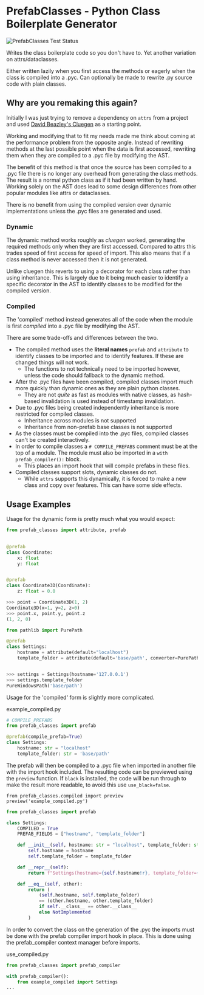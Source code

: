 # PrefabClasses - Python Class Boilerplate Generator  #
![PrefabClasses Test Status](https://github.com/DavidCEllis/PrefabClasses/actions/workflows/auto_test.yml/badge.svg?branch=main)

Writes the class boilerplate code so you don't have to. 
Yet another variation on attrs/dataclasses.

Either written lazily when you first access the methods or
eagerly when the class is compiled into a .pyc. Can optionally
be made to rewrite .py source code with plain classes.

## Why are you remaking this again? ##

Initially I was just trying to remove a dependency on `attrs`
from a project and used 
[David Beazley's Cluegen](https://github.com/dabeaz/cluegen)
as a starting point. 

Working and modifying that to fit my needs made me think about
coming at the performance problem from the opposite angle. 
Instead of rewriting methods at the last possible point when the 
data is first accessed, rewriting them when they are compiled 
to a .pyc file by modifying the AST.

The benefit of this method is that once the source has been compiled
to a .pyc file there is no longer any overhead from generating the
class methods. The result is a normal python class as if it had been
written by hand. Working solely on the AST does lead to some design
differences from other popular modules like attrs or dataclasses.

There is no benefit from using the compiled version over dynamic
implementations unless the .pyc files are generated and used.

### Dynamic ###

The dynamic method works roughly as *cluegen* worked, generating the 
required methods only when they are first accessed. Compared to
attrs this trades speed of first access for speed of import. 
This also means that if a class method is never accessed then 
it is not generated.

Unlike cluegen this reverts to using a decorator for each class
rather than using inheritance. This is largely due to it being
much easier to identify a specific decorator in the AST to identify
classes to be modified for the compiled version.

### Compiled ###

The 'compiled' method instead generates all of the code when the 
module is first *compiled* into a .pyc file by modifying the AST. 

There are some trade-offs and differences between the two.

* The compiled method uses the **literal names** `prefab` and `attribute`
  to identify classes to be imported and to identify features. 
  If these are changed things will not work.
  * The functions to not technically need to be imported however, unless
    the code should fallback to the dynamic method.
* After the .pyc files have been compiled, compiled classes import
  much more quickly than dynamic ones as they are plain python classes.
    * They are not *quite* as fast as modules with native classes,
      as hash-based invalidation is used instead of timestamp
      invalidation.
* Due to .pyc files being created independently inheritance is
  more restricted for compiled classes.
    * Inheritance across modules is not supported
    * Inheritance from non-prefab base classes is not supported
* As the classes must be compiled into the .pyc files, compiled
  classes can't be created interactively.
* In order to compile classes a `# COMPILE_PREFABS` comment must
  be at the top of a module. The module must also be imported in
  a `with prefab_compiler():` block.
    * This places an import hook that will compile prefabs in
      these files.
* Compiled classes support slots, dynamic classes do not.
    * While `attrs` supports this dynamically, it is forced to 
      make a new class and copy over features. This can have some
      side effects.

## Usage Examples ##

Usage for the dynamic form is pretty much what you would expect:

```python
from prefab_classes import attribute, prefab
   

@prefab
class Coordinate:
    x: float
    y: float


@prefab
class Coordinate3D(Coordinate):
    z: float = 0.0

>>> point = Coordinate3D(1, 2)
Coordinate3D(x=1, y=2, z=0)
>>> point.x, point.y, point.z
(1, 2, 0)

from pathlib import PurePath

@prefab
class Settings:
    hostname = attribute(default="localhost")
    template_folder = attribute(default='base/path', converter=PurePath)


>>> settings = Settings(hostname='127.0.0.1')
>>> settings.template_folder
PureWindowsPath('base/path')
```

Usage for the 'compiled' form is slightly more complicated.

example_compiled.py
```python
# COMPILE_PREFABS
from prefab_classes import prefab

@prefab(compile_prefab=True)
class Settings:
    hostname: str = "localhost"
    template_folder: str = 'base/path'
```

The prefab will then be compiled to a .pyc file when imported in another file
with the import hook included. The resulting code can be previewed using the 
`preview` function. If `black` is installed, the code will be run through 
to make the result more readable, to avoid this use `use_black=false`.

`from prefab_classes.compiled import preview`
`preview('example_compiled.py')`
```python
from prefab_classes import prefab

class Settings:
    COMPILED = True
    PREFAB_FIELDS = ["hostname", "template_folder"]

    def __init__(self, hostname: str = "localhost", template_folder: str = "base/path"):
        self.hostname = hostname
        self.template_folder = template_folder

    def __repr__(self):
        return f"Settings(hostname={self.hostname!r}, template_folder={self.template_folder!r})"

    def __eq__(self, other):
        return (
            (self.hostname, self.template_folder)
            == (other.hostname, other.template_folder)
            if self.__class__ == other.__class__
            else NotImplemented
        )
```

In order to convert the class on the generation of the .pyc the imports must be done
with the prefab compiler import hook in place. This is done using the prefab_compiler
context manager before imports.

use_compiled.py
```python
from prefab_classes import prefab_compiler

with prefab_compiler():
    from example_compiled import Settings
...
```
